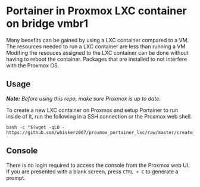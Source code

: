# Portainer in Proxmox LXC container on bridge vmbr1

Many benefits can be gained by using a LXC container compared to a VM. The resources needed to run a LXC container are less than running a VM. Modifing the resouces assigned to the LXC container can be done without having to reboot the container. Packages that are installed to not interfere with the Proxmox OS.

## Usage

***Note:*** _Before using this repo, make sure Proxmox is up to date._

To create a new LXC container on Proxmox and setup Portainer to run inside of it, run the following in a SSH connection or the Proxmox web shell.

```
bash -c "$(wget -qLO - https://github.com/whiskerz007/proxmox_portainer_lxc/raw/master/create_container.sh)"
```

## Console

There is no login required to access the console from the Proxmox web UI. If you are presented with a blank screen, press `CTRL + C` to generate a prompt.
